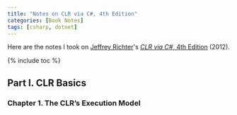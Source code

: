 ```yaml
---
title: "Notes on CLR via C#, 4th Edition"
categories: [Book Notes]
tags: [csharp, dotnet]
---
```


Here are the notes I took on [Jeffrey Richter](https://twitter.com/jeffrichter)'s [*CLR via C#*, 4th Edition](https://www.amazon.com/dp/0735667454) (2012).

{% include toc %}

## Part I. CLR Basics

### Chapter 1. The CLR’s Execution Model

